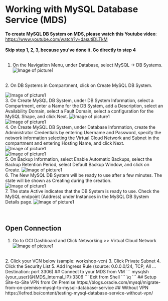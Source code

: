 # Working with MySQL Database Service (MDS)
**To create MySQL DB System on MDS, please watch this Youtube video**: https://www.youtube.com/watch?v=dasutiDLTkM
</br>
</br>
**Skip step 1, 2, 3, because you've done it. Go directly to step 4**
</br>
</br>
1.	On the Navigation Menu, under Database, select MySQL -> DB Systems. 
![Image of picture1](https://github.com/tripplea-sg/Cloud_Administration_Workshop/blob/main/Lab-7/Screenshot%202020-11-13%20at%202.39.07%20PM.png)
</br>
2.	On DB Systems in <Compartment Name> Compartment, click on Create MySQL DB System. 

![Image of picture1](https://github.com/tripplea-sg/Cloud_Administration_Workshop/blob/main/Lab-7/Screenshot%202020-11-13%20at%202.39.46%20PM.png)
</br>
3.	On Create MySQL DB System, under DB System Information, select a Compartment, enter a Name for the DB System, add a Description, select an Availability Domain, select a Fault Domain, select a configuration for the MySQL Shape, and click Next. 
![Image of picture1](https://github.com/tripplea-sg/Cloud_Administration_Workshop/blob/main/Lab-7/Screenshot%202020-11-13%20at%202.40.32%20PM.png)
</br>
![Image of picture1](https://github.com/tripplea-sg/Cloud_Administration_Workshop/blob/main/Lab-7/Screenshot%202020-11-13%20at%202.41.30%20PM.png)
</br>
4.	On Create MySQL DB System, under Database Information, create the Administrator Credentials by entering Username and Password, specify the network information selecting the Virtual Cloud Network and Subnet in the compartment and entering Hosting Name, and click Next.
![Image of picture1](https://github.com/tripplea-sg/Cloud_Administration_Workshop/blob/main/Lab-7/Screenshot%202020-11-13%20at%202.48.33%20PM.png)
</br>
![Image of picture1](https://github.com/tripplea-sg/Cloud_Administration_Workshop/blob/main/Lab-7/Screenshot%202020-11-13%20at%202.49.07%20PM.png)
</br>
5.	On Backup Information, select Enable Automatic Backups, select the Backup Retention Period, select Default Backup Window, and click on Create.
![Image of picture1](https://github.com/tripplea-sg/Cloud_Administration_Workshop/blob/main/Lab-7/Screenshot%202020-11-13%20at%202.49.19%20PM.png)
</br>
6.	The New MySQL DB System will be ready to use after a few minutes. The state will be shown as Creating during the creation.  
![Image of picture1](https://github.com/tripplea-sg/Cloud_Administration_Workshop/blob/main/Lab-7/Screenshot%202020-11-13%20at%202.49.44%20PM.png)
</br>
7.	The state Active indicates that the DB System is ready to use. Check the MySQL endpoint (Address) under Instances in the MySQL DB System Details page.
![Image of picture1](https://github.com/tripplea-sg/Cloud_Administration_Workshop/blob/main/Lab-7/Screenshot%202020-11-13%20at%202.50.18%20PM.png)
</br>
</br>
</br>
## Open Connection
1. Go to OCI Dashboard and Click Networking >> Virtual Cloud Network
![Image of picture1](https://github.com/tripplea-sg/Cloud_Administration_Workshop/blob/main/Lab-7/Screenshot%202020-11-13%20at%205.37.24%20PM.png)
</br>
2. Click your VCN below (sample: workshop-vcn)
3. Click Private Subnet 
4. Click the Security List
5. Add Ingress Rule (source: 0.0.0.0/24, TCP, All ... Destination: port 3306)
## Connect to your MDS from VM
```
mysqlsh {your_user}@{MDS_Internal_IP}:3306
```
Exit from Shell
```
\q
```
## Setup Site-to-Site VPN from On Premise
https://blogs.oracle.com/mysql/migrate-from-on-premise-mysql-to-mysql-database-service
## Without VPN
https://lefred.be/content/testing-mysql-database-service-without-vpn/


  

